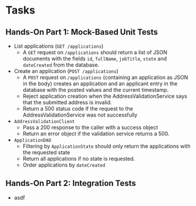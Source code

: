 # Tasks

## Hands-On Part 1: Mock-Based Unit Tests

- List applications (`GET /applications`)
    - A `GET` request on `/applications` should return a list of JSON documents with the fields `id`, `fullName`, `jobTitle`, `state` and `dateCreated` from the database. 
- Create an application (`POST /applications`)
    - A `POST` request on `/applications` (containing an application as JSON in the body) creates an application and an applicant entry in the database with the posted values and the current timestamp.
    - Reject application creation when the AddressValidationService says that the submitted address is invalid.
    - Return a 500 status code if the request to the AddressValidationService was not successfully
- `AddressValidationClient`
    - Pass a 200 response to the caller with a success object
    - Return an error object if the validation service returns a 500.
- `ApplicationDAO`
    - Filtering by `ApplicationState` should only return the applications with the requested state
    - Return all applications if no state is requested.
    - Order applications by `dateCreated`
    
## Hands-On Part 2: Integration Tests

- asdf